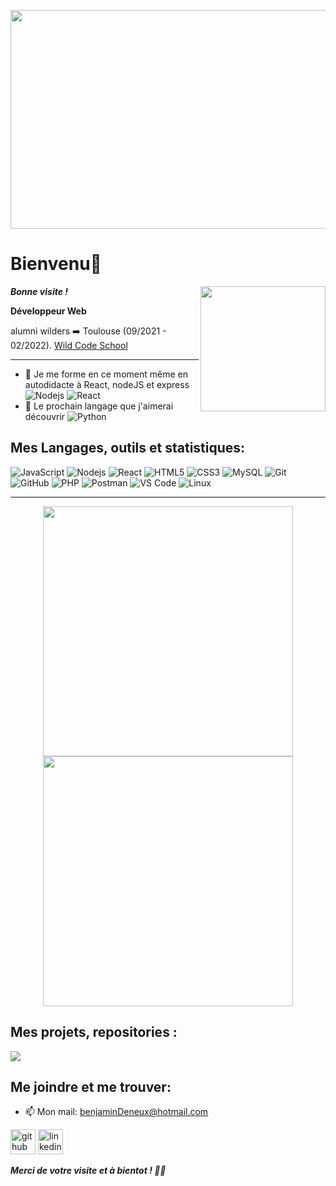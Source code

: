 <p align = "center">
  <img src = "https://media.giphy.com/media/ho1ZqAYrP4VUS8uexc/giphy.gif" width = 600 height="350">
</p>

# Bienvenu👋
***Bonne visite !*** <img align='right' src='https://user-images.githubusercontent.com/5713670/87202985-820dcb80-c2b6-11ea-9f56-7ec461c497c3.gif' width='200'>

**Développeur Web**

alumni wilders ➡️ Toulouse (09/2021 - 02/2022). [Wild Code School](https://github.com/WildCodeSchool)

 ***
 
- 🔭 Je me forme en ce moment même en autodidacte à React, nodeJS et express 
![Nodejs](https://img.shields.io/badge/-Nodejs-black?style=flat-square&logo=Node.js)
![React](https://img.shields.io/badge/-React-black?style=flat-square&logo=react)
- 🌱 Le prochain langage que j'aimerai découvrir  ![Python](https://img.shields.io/badge/-Python-black?style=flat-square&logo=Python)  

## Mes Langages, outils et statistiques:

![JavaScript](https://img.shields.io/badge/-JavaScript-black?style=flat-square&logo=javascript)
![Nodejs](https://img.shields.io/badge/-Nodejs-black?style=flat-square&logo=Node.js)
![React](https://img.shields.io/badge/-React-black?style=flat-square&logo=react)
![HTML5](https://img.shields.io/badge/-HTML5-E34F26?style=flat-square&logo=html5&logoColor=white)
![CSS3](https://img.shields.io/badge/-CSS3-1572B6?style=flat-square&logo=css3)
![MySQL](https://img.shields.io/badge/-MySQL-black?style=flat-square&logo=mysql)
![Git](https://img.shields.io/badge/-Git-black?style=flat-square&logo=git)
![GitHub](https://img.shields.io/badge/-GitHub-181717?style=flat-square&logo=github)
![PHP](https://img.shields.io/badge/PHP-black?style=flat-square&logo=php)
![Postman](https://img.shields.io/badge/Postman-black?style=flat-square&logo=postman)
![VS Code](https://img.shields.io/badge/-VS%20Code-007ACC?style=flat-square&logo=visual-studio-code)
![Linux](https://img.shields.io/badge/Linux-black?style=flat-square&logo=linux)
 
***

<p align = "center">
  <img src = "https://github-readme-stats.vercel.app/api?username=benjamin31200&show_icons=true&theme=bear" width = 400>
  <img src = "https://github-readme-streak-stats.herokuapp.com?user=benjamin31200&theme=dark&hide_border=true" width = 400>
</p>

## Mes projets, repositories :
 
 <a href="https://github.com/benjamin31200/script_Shell">
  <img align="center" src="https://github-readme-stats.vercel.app/api/pin/?username=benjamin31200&repo=script_shell&theme=buefy" />
</a>

## Me joindre et me trouver:

- 📫 Mon mail: benjaminDeneux@hotmail.com 

[<img display="flex" justify-content="center" src='https://cdn.jsdelivr.net/npm/simple-icons@3.0.1/icons/github.svg' alt='github' height='40'>](https://github.com/benjamin31200)  [<img src='https://cdn.jsdelivr.net/npm/simple-icons@3.0.1/icons/linkedin.svg' alt='linkedin' height='40'>](https://www.linkedin.com/in/benjamin-deneux-2aa224221/)

***Merci de votre visite et à bientot ! 🧑‍💻***
